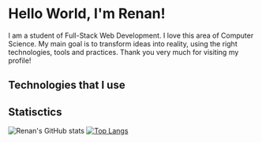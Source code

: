 # Hello World, I'm Renan!

I am a student of Full-Stack Web Development. I love this area of Computer Science. My main goal is to transform ideas into reality, using the right technologies, tools and practices. Thank you very much for visiting my profile!

## Technologies that I use

## Statisctics

![Renan's GitHub stats](https://github-readme-stats.vercel.app/api?username=victor-renan&show_icons=true&theme=transparent) [![Top Langs](https://github-readme-stats.vercel.app/api/top-langs/?username=victor-renan&langs_count=8)](https://github.com/victor-renan/github-readme-stats)
